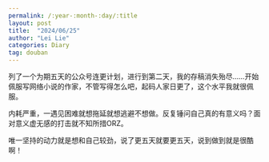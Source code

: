 ```yaml
---
permalink: /:year-:month-:day/:title
layout: post
title:  "2024/06/25"
author: "Lei Lie"
categories: Diary
tag: douban
---
```


列了一个为期五天的公众号连更计划，进行到第二天，我的存稿消失殆尽……开始佩服写网络小说的作家，不管写得怎么吧，起码人家日更了，这个水平我就很佩服。

内耗严重，一遇见困难就想拖延就想逃避不想做。反复锤问自己真的有意义吗？面对意义虚无感的打击就不知所措ORZ。

唯一坚持的动力就是想和自己较劲，说了更五天就要更五天，说到做到就是很酷啊！

